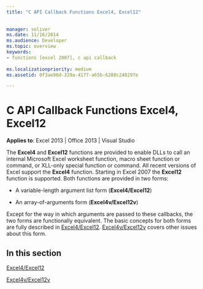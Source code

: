 ```yaml
---
title: "C API Callback Functions Excel4, Excel12"
 
 
manager: soliver
ms.date: 11/16/2014
ms.audience: Developer
ms.topic: overview
keywords:
- functions [excel 2007], c api callback
 
ms.localizationpriority: medium
ms.assetid: 0f3ae86d-329a-4177-a65b-6288c248297e

---
```


# C API Callback Functions Excel4, Excel12

**Applies to**: Excel 2013 | Office 2013 | Visual Studio 
  
The **Excel4** and **Excel12** functions are provided to enable DLLs to call an internal Microsoft Excel worksheet function, macro sheet function or command, or XLL-only special function or command. All recent versions of Excel support the **Excel4** function. Starting in Excel 2007 the **Excel12** function is supported. Both functions are provided in two forms: 
  
- A variable-length argument list form (**Excel4/Excel12**)
    
- An array-of-arguments form (**Excel4v/Excel12v**)
    
Except for the way in which arguments are passed to these callbacks, the two forms are functionally equivalent. The basic concepts for both forms are fully described in [Excel4/Excel12](excel4-excel12.md). [Excel4v/Excel12v](excel4v-excel12v.md) covers other issues about this form. 
  
## In this section

[Excel4/Excel12](excel4-excel12.md)
  
[Excel4v/Excel12v](excel4v-excel12v.md)
  

